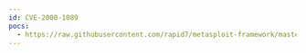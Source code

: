 ```yaml
---
id: CVE-2000-1089
pocs:
  - https://raw.githubusercontent.com/rapid7/metasploit-framework/master/modules/exploits/windows/isapi/ms00_094_pbserver.rb
---
```

